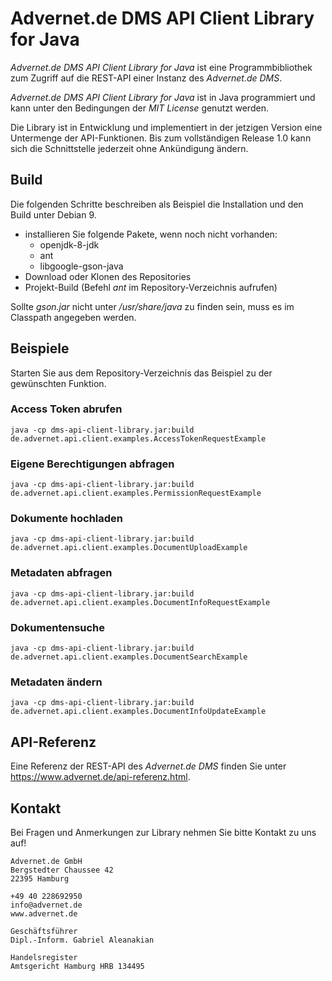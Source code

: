 # Advernet.de DMS API Client Library for Java

*Advernet.de DMS API Client Library for Java* ist eine Programmbibliothek
zum Zugriff auf die REST-API einer Instanz des *Advernet.de DMS*.

*Advernet.de DMS API Client Library for Java* ist in Java programmiert
und kann unter den Bedingungen der *MIT License* genutzt werden.

Die Library ist in Entwicklung und implementiert in der jetzigen
Version eine Untermenge der API-Funktionen. Bis zum vollständigen 
Release 1.0 kann sich die Schnittstelle jederzeit ohne Ankündigung ändern.

## Build

Die folgenden Schritte beschreiben als Beispiel die Installation
und den Build unter Debian 9.

* installieren Sie folgende Pakete, wenn noch nicht vorhanden:
    * openjdk-8-jdk
    * ant
    * libgoogle-gson-java
* Download oder Klonen des Repositories
* Projekt-Build (Befehl *ant* im Repository-Verzeichnis aufrufen)

Sollte *gson.jar* nicht unter */usr/share/java* zu finden sein, muss es im Classpath
angegeben werden.

## Beispiele

Starten Sie aus dem Repository-Verzeichnis das Beispiel zu der gewünschten Funktion.

### Access Token abrufen
~~~
java -cp dms-api-client-library.jar:build de.advernet.api.client.examples.AccessTokenRequestExample
~~~

### Eigene Berechtigungen abfragen
~~~
java -cp dms-api-client-library.jar:build de.advernet.api.client.examples.PermissionRequestExample
~~~

### Dokumente hochladen
~~~
java -cp dms-api-client-library.jar:build de.advernet.api.client.examples.DocumentUploadExample
~~~

### Metadaten abfragen
~~~
java -cp dms-api-client-library.jar:build de.advernet.api.client.examples.DocumentInfoRequestExample
~~~

### Dokumentensuche
~~~
java -cp dms-api-client-library.jar:build de.advernet.api.client.examples.DocumentSearchExample
~~~

### Metadaten ändern
~~~
java -cp dms-api-client-library.jar:build de.advernet.api.client.examples.DocumentInfoUpdateExample
~~~

## API-Referenz

Eine Referenz der REST-API des *Advernet.de DMS* finden Sie unter <https://www.advernet.de/api-referenz.html>.

## Kontakt

Bei Fragen und Anmerkungen zur Library nehmen Sie bitte Kontakt zu uns auf!

~~~
Advernet.de GmbH
Bergstedter Chaussee 42
22395 Hamburg

+49 40 228692950
info@advernet.de
www.advernet.de

Geschäftsführer
Dipl.-Inform. Gabriel Aleanakian

Handelsregister
Amtsgericht Hamburg HRB 134495
~~~
